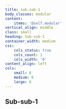 ```yaml
---
title: sub-sub-1
body_classes: modular
content:
    items: '@self.modular'
vertical_align: middle
class: small
heading: Sub-sub-1
container_width: medium
css:
    cols_status: true
    cols_count: 1
    cols_width: '0'
content_align: left
cols:
    small: 6
    medium: 6
    large: 6
---
```


## Sub-sub-1